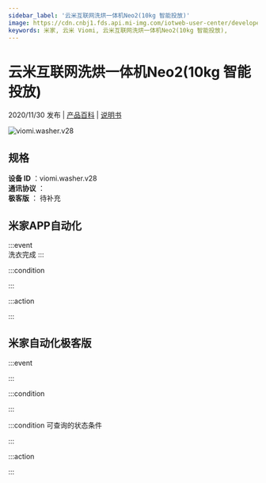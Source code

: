 ```yaml
---
sidebar_label: '云米互联网洗烘一体机Neo2(10kg 智能投放)'
image: https://cdn.cnbj1.fds.api.mi-img.com/iotweb-user-center/developer_1679048936109jmxdolKM.png?GalaxyAccessKeyId=AKVGLQWBOVIRQ3XLEW&Expires=9223372036854775807&Signature=IWUm1v40yBdOSM2YvguTsGlQ6VM=
keywords: 米家, 云米 Viomi, 云米互联网洗烘一体机Neo2(10kg 智能投放), 
---
```

# 云米互联网洗烘一体机Neo2(10kg 智能投放)

2020/11/30 发布 | [产品百科](https://home.mi.com/webapp/content/baike/product/index.html?model=viomi.washer.v28/) | [说明书](https://home.mi.com/views/introduction.html?model=viomi.washer.v28&region=cn)

![viomi.washer.v28](https://cdn.cnbj1.fds.api.mi-img.com/iotweb-user-center/developer_1679048936109jmxdolKM.png?GalaxyAccessKeyId=AKVGLQWBOVIRQ3XLEW&Expires=9223372036854775807&Signature=IWUm1v40yBdOSM2YvguTsGlQ6VM=)

## 规格  
> 
**设备 ID** ：viomi.washer.v28  
**通讯协议** ：  
**极客版**  ： 待补充 


## 米家APP自动化  

:::event  
洗衣完成
:::

:::condition  

:::

:::action   

:::

## 米家自动化极客版  

:::event  

:::

:::condition  

:::

:::condition 可查询的状态条件  

:::

:::action  

:::

        
